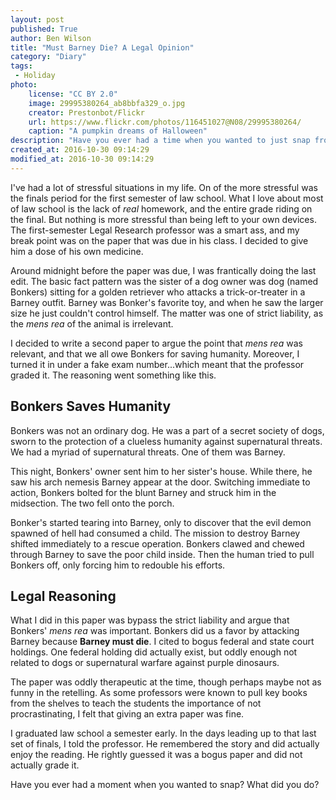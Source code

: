```yaml
---
layout: post
published: True
author: Ben Wilson
title: "Must Barney Die? A Legal Opinion"
category: "Diary"
tags:
 - Holiday
photo:
    license: "CC BY 2.0"
    image: 29995380264_ab8bbfa329_o.jpg
    creator: Prestonbot/Flickr
    url: https://www.flickr.com/photos/116451027@N08/29995380264/
    caption: "A pumpkin dreams of Halloween"
description: "Have you ever had a time when you wanted to just snap from the stress? I have. And I did. What I did next was fun."
created_at: 2016-10-30 09:14:29
modified_at: 2016-10-30 09:14:29
---
```


I've had a lot of stressful situations in my life. On of the more stressful was the finals period for the first semester of law school. What I love about most of law school is the lack of *real* homework, and the entire grade riding on the final. But nothing is more stressful than being left to your own devices. The first-semester Legal Research professor was a smart ass, and my break point was on the paper that was due in his class. I decided to give him a dose of his own medicine.

<!-- more -->

Around midnight before the paper was due, I was frantically doing the last edit. The basic fact pattern was the sister of a dog owner was dog (named Bonkers) sitting for a golden retriever who attacks a trick-or-treater in a Barney outfit. Barney was Bonker's favorite toy, and when he saw the larger size he just couldn't control himself. The matter was one of strict liability, as the *mens rea* of the animal is irrelevant.

I decided to write a second paper to argue the point that *mens rea* was relevant, and that we all owe Bonkers for saving humanity. Moreover, I turned it in under a fake exam number...which meant that the professor graded it. The reasoning went something like this.

## Bonkers Saves Humanity

Bonkers was not an ordinary dog. He was a part of a secret society of dogs, sworn to the protection of a clueless humanity against supernatural threats. We had a myriad of supernatural threats. One of them was Barney.

This night, Bonkers' owner sent him to her sister's house. While there, he saw his arch nemesis Barney appear at the door. Switching immediate to action, Bonkers bolted for the blunt Barney and struck him in the midsection. The two fell onto the porch.

Bonker's started tearing into Barney, only to discover that the evil demon spawned of hell had consumed a child. The mission to destroy Barney shifted immediately to a rescue operation. Bonkers clawed and chewed through Barney to save the poor child inside. Then the human tried to pull Bonkers off, only forcing him to redouble his efforts.

## Legal Reasoning

What I did in this paper was bypass the strict liability and argue that Bonkers' *mens rea* was important. Bonkers did us a favor by attacking Barney because **Barney must die**. I cited to bogus federal and state court holdings. One federal holding did actually exist, but oddly enough not related to dogs or supernatural warfare against purple dinosaurs.

The paper was oddly therapeutic at the time, though perhaps maybe not as funny in the retelling. As some professors were known to pull key books from the shelves to teach the students the importance of not procrastinating, I felt that giving an extra paper was fine.

I graduated law school a semester early. In the days leading up to that last set of finals, I told the professor. He remembered the story and did actually enjoy the reading. He rightly guessed it was a bogus paper and did not actually grade it.

Have you ever had a moment when you wanted to snap? What did you do?